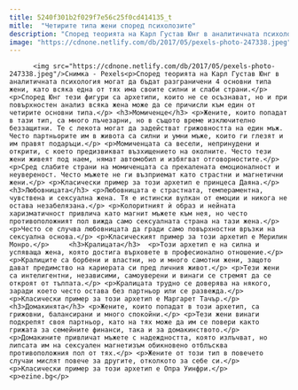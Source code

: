```yaml
---
title: 5240f301b2f029f7e56c25f0cd414135_t
mitle:  "Четирите типа жени според психолозите"
description: "Според теорията на Карл Густав Юнг в аналитичната психология могат да бъдат разграничени 4 основни типа жени, като всяка една от тях има своите силни и слаби страни. Според Юнг тези фигури са архетипи, които не се осъзнават, но и при повърхностен анализ всяка жена може да се причисли към един от четирите основни типа. …"
image: "https://cdnone.netlify.com/db/2017/05/pexels-photo-247338.jpeg"
---
```


          <img src="https://cdnone.netlify.com/db/2017/05/pexels-photo-247338.jpeg"/>Снимка - Pexels<p>Според теорията на Карл Густав Юнг в аналитичната психология могат да бъдат разграничени 4 основни типа жени, като всяка една от тях има своите силни и слаби страни.</p> <p>Според Юнг тези фигури са архетипи, които не се осъзнават, но и при повърхностен анализ всяка жена може да се причисли към един от четирите основни типа.</p> <h3>Момиченце</h3> <p>Жените, които попадат в тази тип, са много лъчезарни, но в същото време изключително беззащитни. Те с лекота могат да задействат грижовността на един мъж. Често партньорите им в живота са силни и умни мъже, които ги глезят и им правят подаръци.</p> <p>Момиченцата са весели, непринудени и открити, с което предизвикват възхищението на околните. Често тези жени живеят под наем, нямат автомобил и избягват отговорностите.</p>  <p>Сред слабите страни на момиченцата са прекалената емоционалност и неувереност. Често мъжете не ги възприемат като страстни и магнетични жени.</p> <p>Класически пример за този архетип е принцеса Даяна.</p> <h3>Любовницата</h3> <p>Любовницата е страстната, темпераментна, чувствена и сексуална жена. Тя е истински вулкан от емоции и никога не остава незабелязана.</p> <p>Колоритният ѝ образ и нейната харизматичност привлича като магнит мъжете към нея, но често противоположният пол вижда само сексуалната страна на тази жена.</p> <p>Често се случва любовницата да гради само повърхностни връзки на сексуална основа.</p> <p>Класическият пример за този архетип е Мерилин Монро.</p>     <h3>Кралицата</h3>  <p>Този архетип е на силна и успяваща жена, която достига върховете в професионално отношение.</p> <p>Кралиците са борбени и властни, но и много самотни жени, защото дават предимство на кариерата си пред личния живот.</p> <p>Тези жени са интелигентни, независими, самоуверени и винаги се стремят да се откроят от тълпата.</p> <p>Кралицата трудно се доверява на някого, заради което често остава без партньор или се развежда.</p> <p>Класически пример за този архетип е Маргарет Тачър.</p> <h3>Домакинята</h3> <p>Жените, които попадат в този архетип, са грижовни, балансирани и много спокойни.</p> <p>Тези жени винаги подкрепят своя партньор, като на тях може да им се повери както грижата за семейните финанси, така и за домакинството.</p> <p>Домакините привличат мъжете с надеждността, която излъчват, но липсата им на сексуален магнетизъм обикновено отблъсква противоположния пол от тях.</p> <p>Жените от този тип в повечето случаи мислят повече за другите, отколкото за себе си.</p> <p>Класически пример за този архетип е Опра Уинфри.</p> <p>ezine.bg</p>             